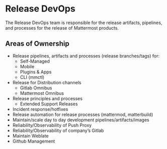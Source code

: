 # Release DevOps

The Release DevOps team is responsible for the release artifacts, pipelines, and processes for the release of Mattermost products. 

## Areas of Ownership
- Release pipelines, artifacts and processes  (release branches/tags) for: 
  - Self-Managed
  - Mobile
  - Plugins & Apps
  - CLI (mmctl)
- Release for Distribution channels
  - Gitlab Omnibus
  - Mattermost Omnibus
- Release principles and processes
  - Extended Support Releases
- Incident response/hotfixes
- Release automation for release processes (mattermod, matterbuild)
- Maintain/scale day to day development pipelines/artifacts/images
- Reliability/Observability of Push Proxy
- Reliability/Observability of company’s Gitlab
- Maintain Weblate
- Github Management

